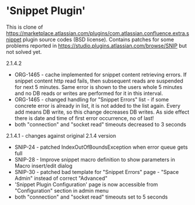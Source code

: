 'Snippet Plugin'
================

This is clone of https://marketplace.atlassian.com/plugins/com.atlassian.confluence.extra.snippet plugin source codes (BSD license).
Contains patches for some problems reported in https://studio.plugins.atlassian.com/browse/SNIP but not solved yet.

2.1.4.2
- ORG-1465 - cache implemented for snippet content retrieving errors. If snippet content http read fails, then subsequent reads are suspended for next 5 minutes. Same error is shown to the users whole 5 minutes and no DB reads or writes are performed for it in this interval.
- ORG-1465 - changed handling for "Snippet Errors" list - if some concrete error is already in list, it is not added to the list again. Every add means DB write, so this change decreases DB writes. As side effect there is date and time of first error occurrence, no of last!
- both "connection" and "socket read" timeouts decreased to 3 seconds

2.1.4.1 - changes against original 2.1.4 version
- SNIP-24 - patched IndexOutOfBoundsException when error queue gets full
- SNIP-28 - Improve snippet macro definition to show parameters in Macro insert/edit dialog
- SNIP-30 - patched bad template for "Snippet Errors" page - "Space Admin" instead of correct "Advanced"
- 'Snippet Plugin Configuration' page is now accessible from "Configuration" section in admin menu
- both "connection" and "socket read" timeouts set to 5 seconds